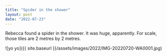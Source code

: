 ```yaml
---
title: "Spider in the shower"
layout: post
date: "2022-07-23"
---
```


Rebecca found a spider in the shower. It was huge, apparently. For scale, those tiles are 2 metres by 2 metres.

![yo yo]({{ site.baseurl }}/assets/images/2022/IMG-20220720-WA0001.jpg)
